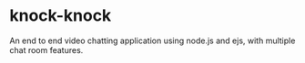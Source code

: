 # knock-knock
An end to end video chatting application using node.js and ejs, with multiple chat room features.
